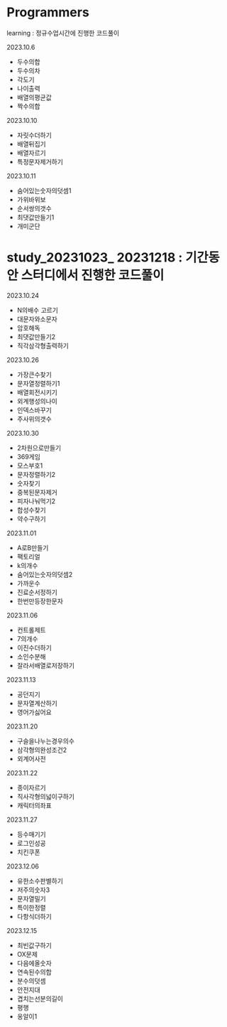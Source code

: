 # Programmers

learning : 정규수업시간에 진행한 코드풀이

2023.10.6
- 두수의합
- 두수의차
- 각도기
- 나이출력
- 배열의평균값
- 짝수의합

2023.10.10
- 자릿수더하기
- 배열뒤집기
- 배열자르기
- 특정문자제거하기

2023.10.11
- 숨어있는숫자의덧셈1
- 가위바위보
- 순서쌍의갯수
- 최댓값만들기1
- 개미군단

# study_20231023_ 20231218 : 기간동안 스터디에서 진행한 코드풀이

2023.10.24
- N의배수 고르기
- 대문자와소문자
- 암호해독
- 최댓값만들기2
- 직각삼각형출력하기

2023.10.26
- 가장큰수찾기
- 문자열정렬하기1
- 배열회전시키기
- 외계행성의나이
- 인덱스바꾸기
- 주사위의갯수

2023.10.30
- 2차원으로만들기
- 369게임
- 모스부호1
- 문자정렬하기2
- 숫자찾기
- 중복된문자제거
- 피자나눠먹기2
- 합성수찾기
- 약수구하기

2023.11.01
- A로B만들기
- 팩토리얼
- k의개수
- 숨어있는숫자의덧셈2
- 가까운수
- 진료순서정하기
- 한번만등장한문자

2023.11.06
- 컨트롤제트
- 7의개수
- 이진수더하기
- 소인수분해
- 잘라서배열로저장하기

2023.11.13
- 공던지기
- 문자열계산하기
- 영어가싫어요

2023.11.20
- 구슬을나누는경우의수
- 삼각형의완성조건2
- 외계어사전

2023.11.22
- 종이자르기
- 직사각형의넓이구하기
- 캐릭터의좌표

2023.11.27
- 등수매기기
- 로그인성공
- 치킨쿠폰

2023.12.06
- 유한소수판별하기
- 저주의숫자3
- 문자열밀기
- 특이한정렬
- 다항식더하기

2023.12.15
- 최빈값구하기
- OX문제
- 다음에올숫자
- 연속된수의합
- 분수의덧셈
- 안전지대
- 겹치는선분의길이
- 평행
- 옹알이1

